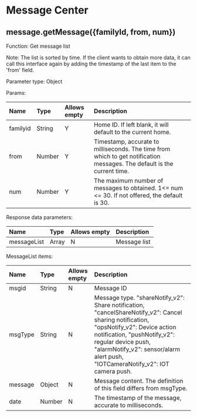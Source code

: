# Message Center

## message.getMessage({familyId, from, num})

Function: Get message list

Note: The list is sorted by time. If the client wants to obtain more data, it can call this interface again by adding the timestamp of the last item to the 'from' field.

Parameter type: Object

Params:

| Name    | Type | Allows empty | Description |
| :---------- | :------- | :--------------- | :-------------- |
| familyid | String   | Y                | Home ID. If left blank, it will default to the current home.                                                            |
| from     | Number     | Y                | Timestamp, accurate to milliseconds. The time from which to get notification messages. The default is the current time. |
| num      | Number      | Y                | The maximum number of messages to obtained. 1<= num <= 30. If not offered, the default is 30.                           |

Response data parameters:

| Name    | Type | Allows empty | Description |
| :---------- | :------- | :--------------- | :-------------- |
| messageList | Array    | N                | Message list    |

MessageList items:

| Name | Type | Allows empty | Description                                                                                                                                                                                                                                                              |
| :------- | :------- | :--------------- | :--------------------------------------------------------------------------------------------------------------------------------------------------------------------------------------------------------------------------------------------------------------------------- |
| msgid    | String   | N                | Message ID                                                                                                                                                                                                                                                                   |
| msgType  | String   | N                | Message type. "shareNotify_v2": Share notification, "cancelShareNotify_v2": Cancel sharing notification, "opsNotify_v2": Device action notification, "pushNotify_v2": regular device push, "alarmNotify_v2": sensor/alarm alert push, "IOTCameraNotify_v2": IOT camera push. |
| message  | Object   | N                | Message content. The definition of this field differs from msgType.                                                                                                                                                                                                          |
| date     | Number     | N                | The timestamp of the message, accurate to milliseconds.                                                                                                                                                                                                                      |